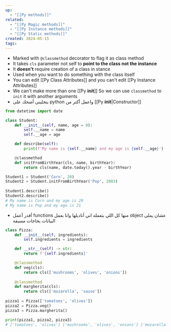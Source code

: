 ```yaml
---
up:
  - "[[Py methods]]"
related:
  - "[[Py Magic methods]]"
  - "[[Py Instance methods]]"
  - "[[Py Static methods]]"
created: 2024-05-15
tags:
---
```

- Marked with `@classmethod` decorator to flag it as class method
- It takes `cls` parameter not self to **point to the class not the instance**
- It **doesn't** require creation of a class in
stance
- Used when you want to do something with the class itself
- You can edit [[Py Class Attributes]] and you can't edit [[Py Instance Attributes]]
- We can't make more than one [[Py __init__]] So we can use `classmethod` to `init` it with another arguments
- بتخليني أضحك على python واعمل أكتر من [[Py __init__|Constructor]]

```python
from datetime import date

class Student:
    def __init__(self, name, age = 0):
        self.__name = name
        self.__age = age

    def describe(self):
        print(f'My name is {self.__name} and my age is {self.__age}')

    @classmethod
    def initFromBirthYear(cls, name, birthYear):
        return cls(name, date.today().year - birthYear)

Student1 = Student('Corn', 20)
Student2 = Student.initFromBirthYear('Pop', 2003)
  
Student1.describe()
Student2.describe()
# My name is Corn and my age is 20
# My name is Pop and my age is 21
```

- أقدر أعمل functions منها كل اللي بتعمله اني أناديلها وانا بعمل object عشان يملى البيانات بحاجات مسبقة

```python
class Pizza:
    def __init__(self, ingredients):
        self.ingredients = ingredients

    def __str__(self) -> str:
        return f'{self.ingredients}'

    @classmethod
    def veg(cls):
        return cls(['mushrooms', 'olives', 'onions'])
    
    @classmethod
    def margherita(cls):
        return cls(['mozarella', 'sause'])
    
pizza1 = Pizza(['tomatoes', 'olives'])
pizza2 = Pizza.veg()
pizza3 = Pizza.margherita()

print(pizza1, pizza2, pizza3)
# ['tomatoes', 'olives'] ['mushrooms', 'olives', 'onions'] ['mozarella', 'sause']
```
